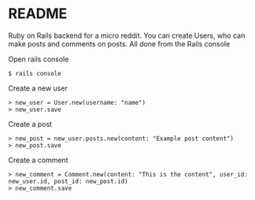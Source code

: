 # README

Ruby on Rails backend for a micro reddit.
You can create Users, who can make posts and comments on posts. 
All done from the Rails console

Open rails console
```
$ rails console
```

Create a new user 
```
> new_user = User.new(username: "name")
> new_user.save
```

Create a post

```
> new_post = new_user.posts.new(content: "Example post content")
> new_post.save
```

Create a comment
```
> new_comment = Comment.new(content: "This is the content", user_id: new_user.id, post_id: new_post.id)
> new_comment.save
```
